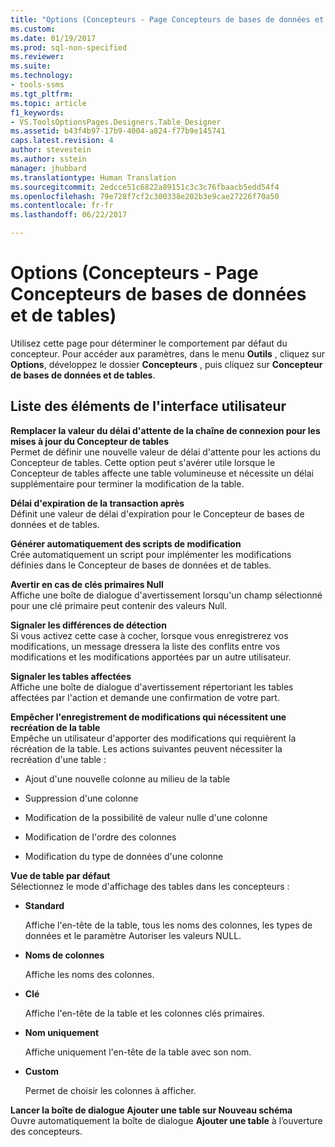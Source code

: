 ```yaml
---
title: "Options (Concepteurs - Page Concepteurs de bases de données et de tables) | Microsoft Docs"
ms.custom: 
ms.date: 01/19/2017
ms.prod: sql-non-specified
ms.reviewer: 
ms.suite: 
ms.technology:
- tools-ssms
ms.tgt_pltfrm: 
ms.topic: article
f1_keywords:
- VS.ToolsOptionsPages.Designers.Table_Designer
ms.assetid: b43f4b97-17b9-4004-a824-f77b9e145741
caps.latest.revision: 4
author: stevestein
ms.author: sstein
manager: jhubbard
ms.translationtype: Human Translation
ms.sourcegitcommit: 2edcce51c6822a89151c3c3c76fbaacb5edd54f4
ms.openlocfilehash: 79e728f7cf2c300338e202b3e9cae27226f70a50
ms.contentlocale: fr-fr
ms.lasthandoff: 06/22/2017

---
```

# <a name="options-designers---table-and-database-designers-page"></a>Options (Concepteurs - Page Concepteurs de bases de données et de tables)
Utilisez cette page pour déterminer le comportement par défaut du concepteur. Pour accéder aux paramètres, dans le menu **Outils** , cliquez sur **Options**, développez le dossier **Concepteurs** , puis cliquez sur **Concepteur de bases de données et de tables**.  
  
## <a name="uielement-list"></a>Liste des éléments de l'interface utilisateur  
**Remplacer la valeur du délai d'attente de la chaîne de connexion pour les mises à jour du Concepteur de tables**  
Permet de définir une nouvelle valeur de délai d'attente pour les actions du Concepteur de tables. Cette option peut s'avérer utile lorsque le Concepteur de tables affecte une table volumineuse et nécessite un délai supplémentaire pour terminer la modification de la table.  
  
**Délai d'expiration de la transaction après**  
Définit une valeur de délai d'expiration pour le Concepteur de bases de données et de tables.  
  
**Générer automatiquement des scripts de modification**  
Crée automatiquement un script pour implémenter les modifications définies dans le Concepteur de bases de données et de tables.  
  
**Avertir en cas de clés primaires Null**  
Affiche une boîte de dialogue d'avertissement lorsqu'un champ sélectionné pour une clé primaire peut contenir des valeurs Null.  
  
**Signaler les différences de détection**  
Si vous activez cette case à cocher, lorsque vous enregistrerez vos modifications, un message dressera la liste des conflits entre vos modifications et les modifications apportées par un autre utilisateur.  
  
**Signaler les tables affectées**  
Affiche une boîte de dialogue d'avertissement répertoriant les tables affectées par l'action et demande une confirmation de votre part.  
  
**Empêcher l'enregistrement de modifications qui nécessitent une recréation de la table**  
Empêche un utilisateur d'apporter des modifications qui requièrent la récréation de la table. Les actions suivantes peuvent nécessiter la recréation d'une table :  
  
-   Ajout d'une nouvelle colonne au milieu de la table  
  
-   Suppression d'une colonne  
  
-   Modification de la possibilité de valeur nulle d'une colonne  
  
-   Modification de l'ordre des colonnes  
  
-   Modification du type de données d'une colonne  
  
**Vue de table par défaut**  
Sélectionnez le mode d'affichage des tables dans les concepteurs :  
  
-   **Standard**  
  
    Affiche l'en-tête de la table, tous les noms des colonnes, les types de données et le paramètre Autoriser les valeurs NULL.  
  
-   **Noms de colonnes**  
  
    Affiche les noms des colonnes.  
  
-   **Clé**  
  
    Affiche l'en-tête de la table et les colonnes clés primaires.  
  
-   **Nom uniquement**  
  
    Affiche uniquement l'en-tête de la table avec son nom.  
  
-   **Custom**  
  
    Permet de choisir les colonnes à afficher.  
  
**Lancer la boîte de dialogue Ajouter une table sur Nouveau schéma**  
Ouvre automatiquement la boîte de dialogue **Ajouter une table** à l’ouverture des concepteurs.  
  

